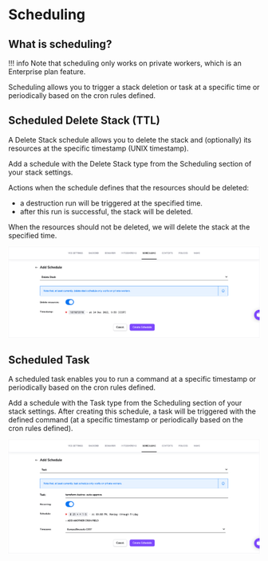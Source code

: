 # Scheduling

## What is scheduling?

!!! info
    Note that scheduling only works on private workers, which is an Enterprise plan feature.

Scheduling allows you to trigger a stack deletion or task at a specific time or periodically based on the cron rules defined.

## Scheduled Delete Stack (TTL)

A Delete Stack schedule allows you to delete the stack and (optionally) its resources at the specific timestamp (UNIX timestamp).

Add a schedule with the Delete Stack type from the Scheduling section of your stack settings.

Actions when the schedule defines that the resources should be deleted:

- a destruction run will be triggered at the specified time.
- after this run is successful, the stack will be deleted.

When the resources should not be deleted, we will delete the stack at the specified time.

![](../../assets/screenshots/scheduling/create_delete_stack.png)

## Scheduled Task

A scheduled task enables you to run a command at a specific timestamp or periodically based on the cron rules defined.

Add a schedule with the Task type from the Scheduling section of your stack settings.
After creating this schedule, a task will be triggered with the defined command (at a specific timestamp or periodically based on the cron rules defined).

![](../../assets/screenshots/scheduling/create_task.png)
